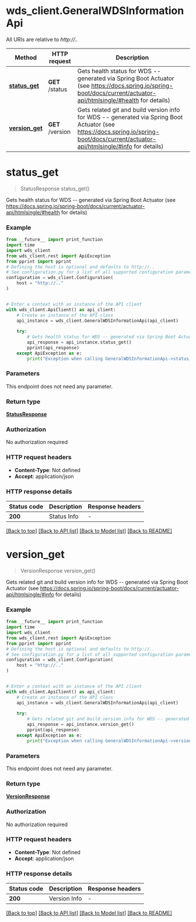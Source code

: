 # wds_client.GeneralWDSInformationApi

All URIs are relative to *http://..*

Method | HTTP request | Description
------------- | ------------- | -------------
[**status_get**](GeneralWDSInformationApi.md#status_get) | **GET** /status | Gets health status for WDS -- generated via Spring Boot Actuator (see https://docs.spring.io/spring-boot/docs/current/actuator-api/htmlsingle/#health for details)
[**version_get**](GeneralWDSInformationApi.md#version_get) | **GET** /version | Gets related git and build version info for WDS -- generated via Spring Boot Actuator (see https://docs.spring.io/spring-boot/docs/current/actuator-api/htmlsingle/#info for details)


# **status_get**
> StatusResponse status_get()

Gets health status for WDS -- generated via Spring Boot Actuator (see https://docs.spring.io/spring-boot/docs/current/actuator-api/htmlsingle/#health for details)

### Example

```python
from __future__ import print_function
import time
import wds_client
from wds_client.rest import ApiException
from pprint import pprint
# Defining the host is optional and defaults to http://..
# See configuration.py for a list of all supported configuration parameters.
configuration = wds_client.Configuration(
    host = "http://.."
)


# Enter a context with an instance of the API client
with wds_client.ApiClient() as api_client:
    # Create an instance of the API class
    api_instance = wds_client.GeneralWDSInformationApi(api_client)
    
    try:
        # Gets health status for WDS -- generated via Spring Boot Actuator (see https://docs.spring.io/spring-boot/docs/current/actuator-api/htmlsingle/#health for details)
        api_response = api_instance.status_get()
        pprint(api_response)
    except ApiException as e:
        print("Exception when calling GeneralWDSInformationApi->status_get: %s\n" % e)
```

### Parameters
This endpoint does not need any parameter.

### Return type

[**StatusResponse**](StatusResponse.md)

### Authorization

No authorization required

### HTTP request headers

 - **Content-Type**: Not defined
 - **Accept**: application/json

### HTTP response details
| Status code | Description | Response headers |
|-------------|-------------|------------------|
**200** | Status Info |  -  |

[[Back to top]](#) [[Back to API list]](../README.md#documentation-for-api-endpoints) [[Back to Model list]](../README.md#documentation-for-models) [[Back to README]](../README.md)

# **version_get**
> VersionResponse version_get()

Gets related git and build version info for WDS -- generated via Spring Boot Actuator (see https://docs.spring.io/spring-boot/docs/current/actuator-api/htmlsingle/#info for details)

### Example

```python
from __future__ import print_function
import time
import wds_client
from wds_client.rest import ApiException
from pprint import pprint
# Defining the host is optional and defaults to http://..
# See configuration.py for a list of all supported configuration parameters.
configuration = wds_client.Configuration(
    host = "http://.."
)


# Enter a context with an instance of the API client
with wds_client.ApiClient() as api_client:
    # Create an instance of the API class
    api_instance = wds_client.GeneralWDSInformationApi(api_client)
    
    try:
        # Gets related git and build version info for WDS -- generated via Spring Boot Actuator (see https://docs.spring.io/spring-boot/docs/current/actuator-api/htmlsingle/#info for details)
        api_response = api_instance.version_get()
        pprint(api_response)
    except ApiException as e:
        print("Exception when calling GeneralWDSInformationApi->version_get: %s\n" % e)
```

### Parameters
This endpoint does not need any parameter.

### Return type

[**VersionResponse**](VersionResponse.md)

### Authorization

No authorization required

### HTTP request headers

 - **Content-Type**: Not defined
 - **Accept**: application/json

### HTTP response details
| Status code | Description | Response headers |
|-------------|-------------|------------------|
**200** | Version Info |  -  |

[[Back to top]](#) [[Back to API list]](../README.md#documentation-for-api-endpoints) [[Back to Model list]](../README.md#documentation-for-models) [[Back to README]](../README.md)

